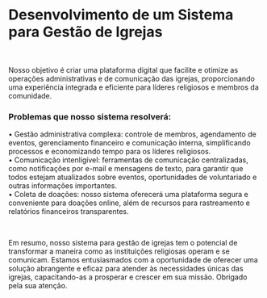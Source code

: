 <h1>Desenvolvimento de um Sistema para Gestão de Igrejas</h1> <br>

Nosso objetivo é criar uma plataforma digital que facilite e otimize as operações administrativas e de comunicação das igrejas, proporcionando uma experiência integrada e eficiente para líderes religiosos e membros da comunidade. <br>

<h3>Problemas que nosso sistema resolverá:</h3>
<p>• Gestão administrativa complexa: controle de membros, agendamento de eventos, gerenciamento financeiro e comunicação interna, simplificando processos e economizando tempo para os líderes religiosos. <br>
• Comunicação intenligível: ferramentas de comunicação centralizadas, como notificações por e-mail e mensagens de texto, para garantir que todos estejam atualizados sobre eventos, oportunidades de voluntariado e outras informações importantes. <br>
• Coleta de doações: nosso sistema oferecerá uma plataforma segura e conveniente para doações online, além de recursos para rastreamento e relatórios financeiros transparentes. </p> <br>

Em resumo, nosso sistema para gestão de igrejas tem o potencial de transformar a maneira como as instituições religiosas operam e se comunicam. Estamos entusiasmados com a oportunidade de oferecer uma solução abrangente e eficaz para atender às necessidades únicas das igrejas, capacitando-as a prosperar e crescer em sua missão. Obrigado pela sua atenção.
